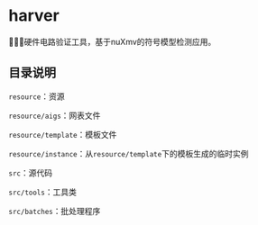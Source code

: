 # harver

👨🏻‍🔧硬件电路验证工具，基于nuXmv的符号模型检测应用。

## 目录说明

`resource`：资源

`resource/aigs`：网表文件

`resource/template`：模板文件

`resource/instance`：从`resource/template`下的模板生成的临时实例

`src`：源代码

`src/tools`：工具类

`src/batches`：批处理程序